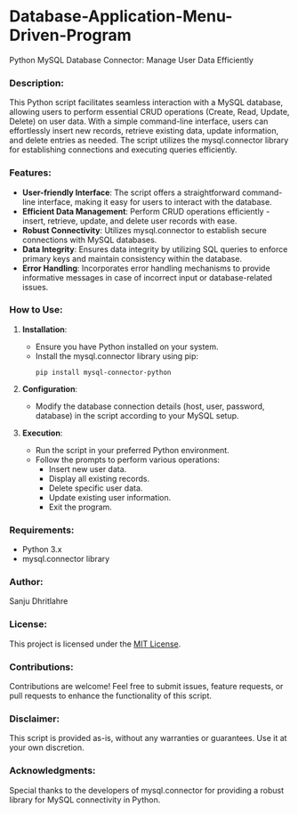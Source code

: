 # Database-Application-Menu-Driven-Program
Python MySQL Database Connector: Manage User Data Efficiently

### Description:
This Python script facilitates seamless interaction with a MySQL database, allowing users to perform essential CRUD operations (Create, Read, Update, Delete) on user data. With a simple command-line interface, users can effortlessly insert new records, retrieve existing data, update information, and delete entries as needed. The script utilizes the mysql.connector library for establishing connections and executing queries efficiently.

### Features:
- **User-friendly Interface**: The script offers a straightforward command-line interface, making it easy for users to interact with the database.
- **Efficient Data Management**: Perform CRUD operations efficiently - insert, retrieve, update, and delete user records with ease.
- **Robust Connectivity**: Utilizes mysql.connector to establish secure connections with MySQL databases.
- **Data Integrity**: Ensures data integrity by utilizing SQL queries to enforce primary keys and maintain consistency within the database.
- **Error Handling**: Incorporates error handling mechanisms to provide informative messages in case of incorrect input or database-related issues.

### How to Use:
1. **Installation**:
   - Ensure you have Python installed on your system.
   - Install the mysql.connector library using pip:
     ```
     pip install mysql-connector-python
     ```

2. **Configuration**:
   - Modify the database connection details (host, user, password, database) in the script according to your MySQL setup.

3. **Execution**:
   - Run the script in your preferred Python environment.
   - Follow the prompts to perform various operations:
     - Insert new user data.
     - Display all existing records.
     - Delete specific user data.
     - Update existing user information.
     - Exit the program.

### Requirements:
- Python 3.x
- mysql.connector library

### Author:
Sanju Dhritlahre

### License:
This project is licensed under the [MIT License](link-to-license).

### Contributions:
Contributions are welcome! Feel free to submit issues, feature requests, or pull requests to enhance the functionality of this script.

### Disclaimer:
This script is provided as-is, without any warranties or guarantees. Use it at your own discretion.

### Acknowledgments:
Special thanks to the developers of mysql.connector for providing a robust library for MySQL connectivity in Python.
